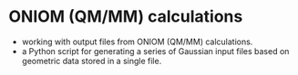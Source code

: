 # ONIOM (QM/MM) calculations
- working with output files from ONIOM (QM/MM) calculations. 
- a Python script for generating a series of Gaussian input files based on geometric data stored in a single file.
